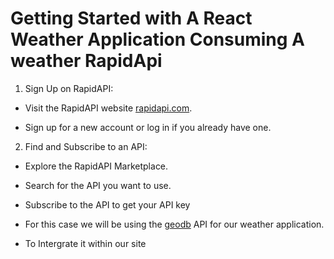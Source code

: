 # Getting Started with A React Weather Application Consuming A weather RapidApi

1. Sign Up on RapidAPI:

- Visit the RapidAPI website [rapidapi.com](https://rapidapi.com/).

- Sign up for a new account or log in if you already have one.

2. Find and Subscribe to an API:

- Explore the RapidAPI Marketplace.

- Search for the API you want to use.

- Subscribe to the API to get your API key

- For this case we will be using the [geodb](https://rapidapi.com/wirefreethought/api/geodb-cities) API for our weather application.

- To Intergrate it within our site